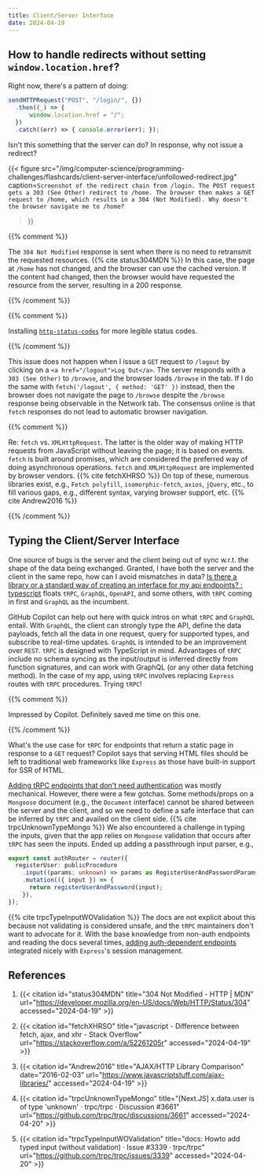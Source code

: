 ```yaml
---
title: Client/Server Interface
date: 2024-04-19
---
```


## How to handle redirects without setting `window.location.href`?

Right now, there's a pattern of doing:

```ts
sendHTTPRequest("POST", "/login/", {})
  .then((_) => {
      window.location.href = "/";
  })
  .catch((err) => { console.error(err); });
```

Isn't this something that the server can do? In response, why not issue
a redirect?

{{< figure
  src="/img/computer-science/programming-challenges/flashcards/client-server-interface/unfollowed-redirect.jpg"
  caption=`Screenshot of the redirect chain from /login. The POST
  request gets a 303 (See Other) redirect to /home. The browser then
  makes a GET request to /home, which results in a 304 (Not Modified).
  Why doesn't the browser navigate me to /home?`
  >}}

{{% comment %}}

The `304 Not Modified` response is sent when there is no need to
retransmit the requested resources. {{% cite status304MDN %}} In this
case, the page at `/home` has not changed, and the browser can use the
cached version. If the content had changed, then the browser would have
requested the resource from the server, resulting in a 200 response.

{{% /comment %}}

{{% comment %}}

Installing
[`http-status-codes`](https://www.npmjs.com/package/http-status-codes)
for more legible status codes.

{{% /comment %}}

This issue does not happen when I issue a `GET` request to `/logout` by
clicking on a `<a href="/logout">Log Out</a>`. The server responds with
a `303 (See Other)` to `/browse`, and the browser loads `/browse` in the
tab. If I do the same with `fetch('/logout', { method: 'GET' })`
instead, then the browser does not navigate the page to `/browse`
despite the `/browse` response being observable in the Network tab. The
consensus online is that `fetch` responses do not lead to automatic
browser navigation.

{{% comment %}}

Re: `fetch` vs. `XMLHttpRequest`. The latter is the older way of making
HTTP requests from JavaScript without leaving the page; it is based on
events. `fetch` is built around promises, which are considered the
preferred way of doing asynchronous operations. `fetch` and
`XMLHttpRequest` are implemented by browser vendors. {{% cite fetchXHRSO
%}} On top of these, numerous libraries exist, e.g., `Fetch polyfill`,
`isomorphic-fetch`, `axios`, `jQuery`, etc., to fill various gaps, e.g.,
different syntax, varying browser support, etc. {{% cite Andrew2016 %}}

{{% /comment %}}

## Typing the Client/Server Interface

One source of bugs is the server and the client being out of sync w.r.t.
the shape of the data being exchanged. Granted, I have both the server
and the client in the same repo, how can I avoid mismatches in data? [Is
there a library or a standard way of creating an interface for my api
endpoints? :
typescript](https://www.reddit.com/r/typescript/comments/yryz83/is_there_a_library_or_a_standard_way_of_creating/)
floats `tRPC`, `GraphQL`, `OpenAPI`, and some others, with `tRPC` coming
in first and `GraphQL` as the incumbent.

GitHub Copilot can help out here with quick intros on what `tRPC` and
`GraphQL` entail. With `GraphQL`, the client can strongly type the API,
define the data payloads, fetch all the data in one request, query for
supported types, and subscribe to real-time updates. `GraphQL` is
intended to be an improvement over `REST`. `tRPC` is designed with
TypeScript in mind. Advantages of `tRPC` include no schema syncing as
the input/output is inferred directly from function signatures, and can
work with GraphQL (or any other data fetching method). In the case of my
app, using `tRPC` involves replacing `Express` routes with `tRPC`
procedures. Trying `tRPC`!

{{% comment %}}

Impressed by Copilot. Definitely saved me time on this one.

{{% /comment %}}

What's the use case for `tRPC` for endpoints that return a static page
in response to a `GET` request? Copilot says that serving HTML files
should be left to traditional web frameworks like `Express` as those
have built-in support for SSR of HTML.

[Adding tRPC endpoints that don't need
authentication](https://github.com/dchege711/study_buddy/compare/f662e388435764043fa2c23619353c59b23d8dc7..cc2f374acd6f2f9a11c72f61927b6b989964fc25)
was mostly mechanical. However, there were a few gotchas. Some
methods/props on a `Mongoose` document (e.g., the `Document` interface)
cannot be shared between the server and the client, and so we need to
define a safe interface that can be inferred by `tRPC` and availed on
the client side. {{% cite trpcUnknownTypeMongo %}} We also encountered a
challenge in typing the inputs, given that the app relies on `Mongoose`
validation that occurs after `tRPC` has seen the inputs. Ended up adding
a passthrough input parser, e.g.,

```ts
export const authRouter = router({
  registerUser: publicProcedure
    .input((params: unknown) => params as RegisterUserAndPasswordParams)
    .mutation(({ input }) => {
      return registerUserAndPassword(input);
    }),
});
```

{{% cite trpcTypeInputWOValidation %}} The docs are not explicit about
this because not validating is considered unsafe, and the `tRPC`
maintainers don't want to advocate for it. With the base knowledge from
non-auth endpoints and reading the docs several times, [adding
auth-dependent
endpoints](https://github.com/dchege711/study_buddy/compare/cc2f374...ea80ac5?diff=split&w=)
integrated nicely with `Express`'s session management.

## References

1. {{< citation
  id="status304MDN"
  title="304 Not Modified - HTTP | MDN"
  url="https://developer.mozilla.org/en-US/docs/Web/HTTP/Status/304"
  accessed="2024-04-19" >}}

1. {{< citation
  id="fetchXHRSO"
  title="javascript - Difference between fetch, ajax, and xhr - Stack Overflow"
  url="https://stackoverflow.com/a/52261205r"
  accessed="2024-04-19" >}}

1. {{< citation
  id="Andrew2016"
  title="AJAX/HTTP Library Comparison"
  date="2016-02-03"
  url="https://www.javascriptstuff.com/ajax-libraries/"
  accessed="2024-04-19" >}}

1. {{< citation
  id="trpcUnknownTypeMongo"
  title="[Next.JS] x.data.user is of type 'unknown' · trpc/trpc · Discussion #3661"
  url="https://github.com/trpc/trpc/discussions/3661"
  accessed="2024-04-20" >}}

1. {{< citation
  id="trpcTypeInputWOValidation"
  title="docs: Howto add typed input (without validation) · Issue #3339 · trpc/trpc"
  url="https://github.com/trpc/trpc/issues/3339"
  accessed="2024-04-20" >}}
